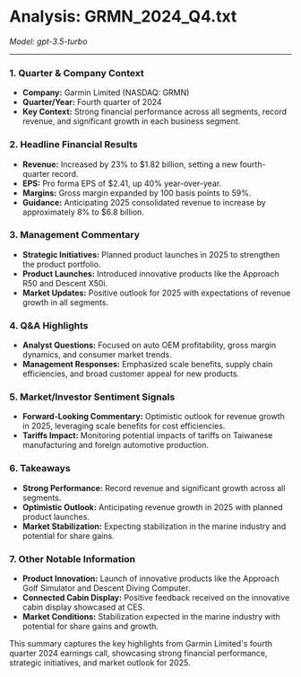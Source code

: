 # Analysis: GRMN_2024_Q4.txt

*Model: gpt-3.5-turbo*

---

### 1. Quarter & Company Context
- **Company:** Garmin Limited (NASDAQ: GRMN)
- **Quarter/Year:** Fourth quarter of 2024
- **Key Context:** Strong financial performance across all segments, record revenue, and significant growth in each business segment.

### 2. Headline Financial Results
- **Revenue:** Increased by 23% to $1.82 billion, setting a new fourth-quarter record.
- **EPS:** Pro forma EPS of $2.41, up 40% year-over-year.
- **Margins:** Gross margin expanded by 100 basis points to 59%.
- **Guidance:** Anticipating 2025 consolidated revenue to increase by approximately 8% to $6.8 billion.

### 3. Management Commentary
- **Strategic Initiatives:** Planned product launches in 2025 to strengthen the product portfolio.
- **Product Launches:** Introduced innovative products like the Approach R50 and Descent X50i.
- **Market Updates:** Positive outlook for 2025 with expectations of revenue growth in all segments.

### 4. Q&A Highlights
- **Analyst Questions:** Focused on auto OEM profitability, gross margin dynamics, and consumer market trends.
- **Management Responses:** Emphasized scale benefits, supply chain efficiencies, and broad customer appeal for new products.

### 5. Market/Investor Sentiment Signals
- **Forward-Looking Commentary:** Optimistic outlook for revenue growth in 2025, leveraging scale benefits for cost efficiencies.
- **Tariffs Impact:** Monitoring potential impacts of tariffs on Taiwanese manufacturing and foreign automotive production.

### 6. Takeaways
- **Strong Performance:** Record revenue and significant growth across all segments.
- **Optimistic Outlook:** Anticipating revenue growth in 2025 with planned product launches.
- **Market Stabilization:** Expecting stabilization in the marine industry and potential for share gains.

### 7. Other Notable Information
- **Product Innovation:** Launch of innovative products like the Approach Golf Simulator and Descent Diving Computer.
- **Connected Cabin Display:** Positive feedback received on the innovative cabin display showcased at CES.
- **Market Conditions:** Stabilization expected in the marine industry with potential for share gains and growth.

This summary captures the key highlights from Garmin Limited's fourth quarter 2024 earnings call, showcasing strong financial performance, strategic initiatives, and market outlook for 2025.